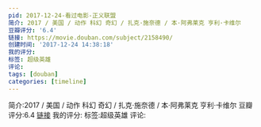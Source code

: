 ```yaml
---
pid: 2017-12-24-看过电影-正义联盟
简介: 2017 / 美国 / 动作 科幻 奇幻 / 扎克·施奈德 / 本·阿弗莱克 亨利·卡维尔
豆瓣评分: '6.4'
链接: https://movie.douban.com/subject/2158490/
创建时间: '2017-12-24 14:38:18'
我的评分:
标签: 超级英雄
评论:
tags: [douban]
categories: [timeline]
---
```

简介:2017 / 美国 / 动作 科幻 奇幻 / 扎克·施奈德 / 本·阿弗莱克 亨利·卡维尔
豆瓣评分:6.4
[链接](https://movie.douban.com/subject/2158490/)
我的评分:
标签:超级英雄
评论:
